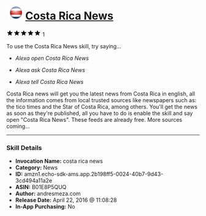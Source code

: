 # &nbsp;<img src="skill_icon" alt="Costa Rica News icon" width="36"> [Costa Rica News](http://alexa.amazon.com/#skills/amzn1.echo-sdk-ams.app.2b198ff5-0024-40b7-9d43-3cd494a11a2e)
![5 stars](../../images/ic_star_black_18dp_1x.png)![5 stars](../../images/ic_star_black_18dp_1x.png)![5 stars](../../images/ic_star_black_18dp_1x.png)![5 stars](../../images/ic_star_black_18dp_1x.png)![5 stars](../../images/ic_star_black_18dp_1x.png) 1

To use the Costa Rica News skill, try saying...

* *Alexa open Costa Rica News*

* *Alexa ask Costa Rica News*

* *Alexa tell Costa Rica News*

Costa Rica news will get you the latest news from Costa Rica in english, all the information comes from local trusted sources like newspapers such as: the tico times and the Star of Costa Rica, among others. You'll get the news as soon as they're published, all you have to do is enable the skill and say open "Costa Rica News". These feeds are already free. More sources coming...

***

### Skill Details

* **Invocation Name:** costa rica news
* **Category:** News
* **ID:** amzn1.echo-sdk-ams.app.2b198ff5-0024-40b7-9d43-3cd494a11a2e
* **ASIN:** B01E8P5QUQ
* **Author:** andresmeza.com
* **Release Date:** April 22, 2016 @ 11:08:28
* **In-App Purchasing:** No
